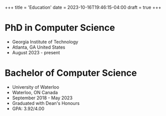 +++
title = 'Education'
date = 2023-10-16T19:46:15-04:00
draft = true
+++
# PhD in Computer Science
- Georgia Institute of Technology
- Atlanta, GA United States
- August 2023 - present
# Bachelor of Computer Science
- University of Waterloo
- Waterloo, ON Canada
- September 2018 - May 2023
- Graduated with Dean's Honours
- GPA: 3.92/4.00

